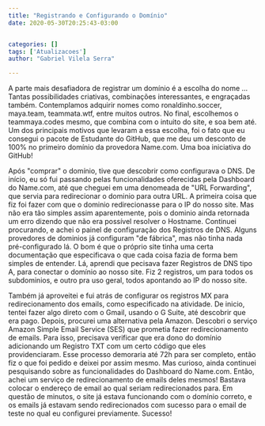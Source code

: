 ```yaml
---
title: "Registrando e Configurando o Domínio"
date: 2020-05-30T20:25:43-03:00


categories: []
tags: ['Atualizacoes']
author: "Gabriel Vilela Serra"

---
```


A parte mais desafiadora de registrar um domínio é a escolha do nome ... Tantas possibilidades criativas, combinações interessantes, e engraçadas também. Contemplamos adquirir nomes como ronaldinho.soccer, maya.team, teammata.wtf, entre muitos outros. No final, escolhemos o teammaya.codes mesmo, que combina com o intuito do site, e soa bem até. Um dos principais motivos que levaram a essa escolha, foi o fato que eu consegui o pacote de Estudante do GitHub, que me deu um desconto de 100% no primeiro domínio da provedora Name.com. Uma boa iniciativa do GitHub!

Após "comprar" o domínio, tive que descobrir como configurava o DNS. De início, eu só fui passando pelas funcionalidades oferecidas pela Dashboard do Name.com, até que cheguei em uma denomeada de "URL Forwarding", que servia para redirecionar o dominio para outra URL. A primeira coisa que fiz foi fazer com que o dominio redirecionasse para o IP do nosso site. Mas não era tão simples assim aparentemente, pois o dominio ainda retornada um erro dizendo que não era possível resolver o Hostname. Continuei procurando, e achei o painel de configuração dos Registros de DNS. Alguns provedores de dominios já configuram "de fábrica", mas não tinha nada pré-configurado lá. O bom é que o próprio site tinha uma certa documentação que especificava o que cada coisa fazia de forma bem simples de entender. Lá, aprendi que pecisava fazer Registros de DNS tipo A, para conectar o domínio ao nosso site. Fiz 2 registros, um para todos os subdominios, e outro pra uso geral, todos apontando ao IP do nosso site. 

Também já aproveitei e fui atrás de configurar os registros MX para redirecionamento dos emails, como especificado na atividade. De inicio, tentei fazer algo direto com o Gmail, usando o G Suite, até descobrir que era pago. Depois, procurei uma alternativa pela Amazon. Descobri o serviço Amazon Simple Email Service (SES) que prometia fazer redirecionamento de emails. Para isso, precisava verificar que era dono do domínio adicionando um Registro TXT com um certo código que eles providenciaram. Esse processo demoraria até 72h para ser completo, então fiz o que foi pedido e deixei por assim mesmo. Mas curioso, ainda continuei pesquisando sobre as funcionalidades do Dashboard do Name.com. Então, achei um serviço de redirecionamento de emails deles mesmos! Bastava colocar o endereço de email ao qual seriam redirecionados para. Em questão de minutos, o site já estava funcionando com o domínio correto, e os emails já estavam sendo redirecionados com sucesso para o email de teste no qual eu configurei previamente. Sucesso!
